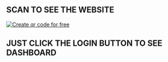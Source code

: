 ## SCAN TO SEE THE WEBSITE

<a href='https://me-qr.com' border='0' style='cursor:pointer;display:block'><img src='https://cdn2.me-qr.com/qr/72317176.png?v=1691946861' alt='Create qr code for free'></a>

## JUST CLICK THE LOGIN BUTTON TO SEE DASHBOARD